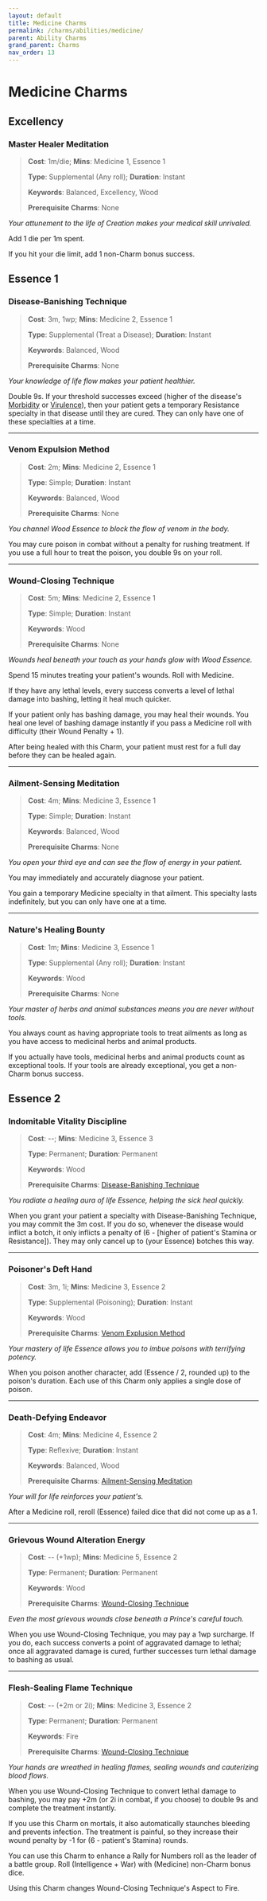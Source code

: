 ```yaml
---
layout: default
title: Medicine Charms
permalink: /charms/abilities/medicine/
parent: Ability Charms
grand_parent: Charms
nav_order: 13
---
```


# Medicine Charms

## Excellency

### Master Healer Meditation

> **Cost**: 1m/die; **Mins**: Medicine 1, Essence 1
>
> **Type**: Supplemental (Any roll); **Duration**: Instant
>
> **Keywords**: Balanced, Excellency, Wood
>
> **Prerequisite Charms**: None

_Your attunement to the life of Creation makes your medical skill unrivaled._

Add 1 die per 1m spent.

If you hit your die limit, add 1 non-Charm bonus success.

## Essence 1

### Disease-Banishing Technique

> **Cost**: 3m, 1wp; **Mins**: Medicine 2, Essence 1
>
> **Type**: Supplemental (Treat a Disease); **Duration**: Instant
>
> **Keywords**: Balanced, Wood
>
> **Prerequisite Charms**: None

_Your knowledge of life flow makes your patient healthier._

Double 9s. If your threshold successes exceed (higher of the disease's
[Morbidity](/venture/systems/medicine/diseases/#morbidity) or
[Virulence](/venture/systems/medicine/diseases/#virulence)), then your patient
gets a temporary Resistance specialty in that disease until they are cured. They
can only have one of these specialties at a time.

***

### Venom Expulsion Method

> **Cost**: 2m; **Mins**: Medicine 2, Essence 1
>
> **Type**: Simple; **Duration**: Instant
>
> **Keywords**: Balanced, Wood
>
> **Prerequisite Charms**: None

_You channel Wood Essence to block the flow of venom in the body._

You may cure poison in combat without a penalty for rushing treatment. If you
use a full hour to treat the poison, you double 9s on your roll.

***

### Wound-Closing Technique

> **Cost**: 5m; **Mins**: Medicine 2, Essence 1
>
> **Type**: Simple; **Duration**: Instant
>
> **Keywords**: Wood
>
> **Prerequisite Charms**: None

_Wounds heal beneath your touch as your hands glow with Wood Essence._

Spend 15 minutes treating your patient's wounds. Roll with Medicine.

If they have any lethal levels, every success converts a level of lethal damage
into bashing, letting it heal much quicker.

If your patient only has bashing damage, you may heal their wounds. You heal one
level of bashing damage instantly if you pass a Medicine roll with difficulty
(their Wound Penalty + 1).

After being healed with this Charm, your patient must rest for a full day before
they can be healed again.

***

### Ailment-Sensing Meditation

> **Cost**: 4m; **Mins**: Medicine 3, Essence 1
>
> **Type**: Simple; **Duration**: Instant
>
> **Keywords**: Balanced, Wood
>
> **Prerequisite Charms**: None

_You open your third eye and can see the flow of energy in your patient._

You may immediately and accurately diagnose your patient.

You gain a temporary Medicine specialty in that ailment. This specialty lasts
indefinitely, but you can only have one at a time.

***

### Nature's Healing Bounty

> **Cost**: 1m; **Mins**: Medicine 3, Essence 1
>
> **Type**: Supplemental (Any roll); **Duration**: Instant
>
> **Keywords**: Wood
>
> **Prerequisite Charms**: None

_Your master of herbs and animal substances means you are never without tools._

You always count as having appropriate tools to treat ailments as long as you
have access to medicinal herbs and animal products.

If you actually have tools, medicinal herbs and animal products count as
exceptional tools. If your tools are already exceptional, you get a non-Charm
bonus success.

## Essence 2

### Indomitable Vitality Discipline

> **Cost**: --; **Mins**: Medicine 3, Essence 3
>
> **Type**: Permanent; **Duration**: Permanent
>
> **Keywords**: Wood
>
> **Prerequisite Charms**: [Disease-Banishing Technique](#disease-banishing-technique)

_You radiate a healing aura of life Essence, helping the sick heal quickly._

When you grant your patient a specialty with Disease-Banishing Technique, you
may commit the 3m cost. If you do so, whenever the disease would inflict a
botch, it only inflicts a penalty of (6 - [higher of patient's Stamina or
Resistance]). They may only cancel up to (your Essence) botches this way.

***

### Poisoner's Deft Hand

> **Cost**: 3m, 1i; **Mins**: Medicine 3, Essence 2
>
> **Type**: Supplemental (Poisoning); **Duration**: Instant
>
> **Keywords**: Wood
>
> **Prerequisite Charms**: [Venom Explusion Method](#venom-expulsion-method)

_Your mastery of life Essence allows you to imbue poisons with terrifying_
_potency._

When you poison another character, add (Essence / 2, rounded up) to the
poison's duration. Each use of this Charm only applies a single dose of poison.

***

### Death-Defying Endeavor

> **Cost**: 4m; **Mins**: Medicine 4, Essence 2
>
> **Type**: Reflexive; **Duration**: Instant
>
> **Keywords**: Balanced, Wood
>
> **Prerequisite Charms**: [Ailment-Sensing Meditation](#ailment-sensing-meditation)

_Your will for life reinforces your patient's._

After a Medicine roll, reroll (Essence) failed dice that did not come up as a 1.

***

### Grievous Wound Alteration Energy

> **Cost**: -- (+1wp); **Mins**: Medicine 5, Essence 2
>
> **Type**: Permanent; **Duration**: Permanent
>
> **Keywords**: Wood
>
> **Prerequisite Charms**: [Wound-Closing Technique](#wound-closing-technique)

_Even the most grievous wounds close beneath a Prince's careful touch._

When you use Wound-Closing Technique, you may pay a 1wp surcharge. If you do,
each success converts a point of aggravated damage to lethal; once all
aggravated damage is cured, further successes turn lethal damage to bashing as
usual.

***

### Flesh-Sealing Flame Technique

> **Cost**: -- (+2m or 2i); **Mins**: Medicine 3, Essence 2
>
> **Type**: Permanent; **Duration**: Permanent
>
> **Keywords**: Fire
>
> **Prerequisite Charms**: [Wound-Closing Technique](#wound-closing-technique)

_Your hands are wreathed in healing flames, sealing wounds and cauterizing_
_blood flows._

When you use Wound-Closing Technique to convert lethal damage to bashing, you
may pay +2m (or 2i in combat, if you choose) to double 9s and complete the
treatment instantly.

If you use this Charm on mortals, it also automatically staunches bleeding and
prevents infection. The treatment is painful, so they increase their wound
penalty by -1 for (6 - patient's Stamina) rounds.

You can use this Charm to enhance a Rally for Numbers roll as the leader of a
battle group. Roll (Intelligence + War) with (Medicine) non-Charm bonus dice.

Using this Charm changes Wound-Closing Technique's Aspect to Fire.
